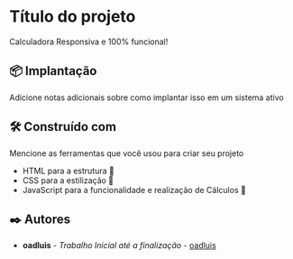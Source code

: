 # Título do projeto

Calculadora Responsiva e 100% funcional!

## 📦 Implantação

Adicione notas adicionais sobre como implantar isso em um sistema ativo

## 🛠️ Construído com

Mencione as ferramentas que você usou para criar seu projeto

* HTML para a estrutura 🩻
* CSS para a estilização 🎨
* JavaScript para a funcionalidade e realização de Cálculos 🧮

## ✒️ Autores

* **oadluis** - *Trabalho Inicial até a finalização* - [oadluis](https://github.com/oadluis)
